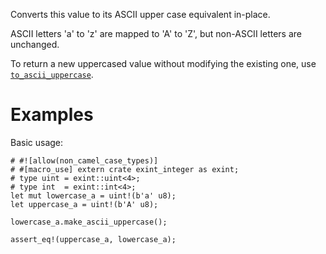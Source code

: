 Converts this value to its ASCII upper case equivalent in-place.

ASCII letters 'a' to 'z' are mapped to 'A' to 'Z', but non-ASCII letters are unchanged.

To return a new uppercased value without modifying the existing one,
use [`to_ascii_uppercase`].

[`to_ascii_uppercase`]: Self::to_ascii_uppercase

# Examples

Basic usage:

```
# #![allow(non_camel_case_types)]
# #[macro_use] extern crate exint_integer as exint;
# type uint = exint::uint<4>;
# type int  = exint::int<4>;
let mut lowercase_a = uint!(b'a' u8);
let uppercase_a = uint!(b'A' u8);

lowercase_a.make_ascii_uppercase();

assert_eq!(uppercase_a, lowercase_a);
```
